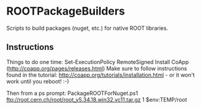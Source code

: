 ROOTPackageBuilders
===================

Scripts to build packages (nuget, etc.) for native ROOT libraries.

Instructions
------------

Things to do one time:
Set-ExecutionPolicy RemoteSigned
Install CoApp (http://coapp.org/pages/releases.html) Make sure to follow instructions found in the tutorial: http://coapp.org/tutorials/installation.html - or it won't work until you reboot! :-)

Then from a ps prompt:
PackageROOTForNuget.ps1 ftp://root.cern.ch/root/root_v5.34.18.win32.vc11.tar.gz 1 $env:TEMP/root

